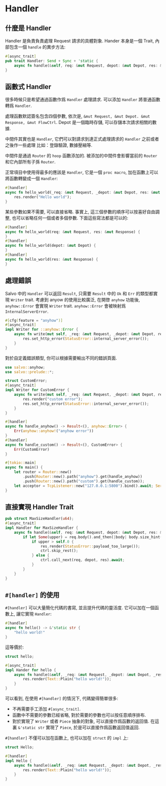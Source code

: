 # Handler

## 什麼是 Handler

Handler 是負責負責處理 Request 請求的具體對象.  Hander 本身是一個 Trait, 內部包含一個 ```handle``` 的異步方法:

```rust
#[async_trait]
pub trait Handler: Send + Sync + 'static {
    async fn handle(&self, req: &mut Request, depot: &mut Depot, res: &mut Response);
}
```

## 函數式 Handler

很多時候只是希望通過函數作爲 ```Handler``` 處理請求. 可以添加 `Handler` 將普通函數轉爲 ```Handler```.

處理函數默認簽名包含四個參數, 依次是, ```&mut Request, &mut Depot. &mut Response, &mut FlowCtrl```. Depot 是一個臨時存儲, 可以存儲本次請求相關的數據. 

中間件其實也是 ```Handler```, 它們可以對請求到達正式處理請求的 ```Handler``` 之前或者之後作一些處理 比如：登錄驗證, 數據壓縮等.

中間件是通過 ```Router``` 的 ```hoop``` 函數添加的. 被添加的中間件會影響當前的 ```Router``` 和它內部所有子孫 ```Router```.

正常項目中使用得最多的應該是 `Handler`, 它是一個 ```proc macro```, 加在函數上可以將函數轉變成一個 ```Handler```:

```rust
#[handler]
async fn hello_world(_req: &mut Request, _depot: &mut Depot, res: &mut Response) {
    res.render("Hello world");
}
```

某些參數如果不需要, 可以直接省略. 事實上, 這三個參數的順序可以按喜好自由調整, 也可以省略任何一個或者多個參數. 下面這些寫法都是可以的:

```rust
#[handler]
async fn hello_world(req: &mut Request, res: &mut Response) {
}
#[handler]
async fn hello_world(depot: &mut Depot) {
}
#[handler]
async fn hello_world(res: &mut Response) {
}
```

## 處理錯誤

Salvo 中的 `Handler` 可以返回 ```Result```, 只需要 ```Result``` 中的 ```Ok``` 和 ```Err``` 的類型都實現 ```Writer``` trait.
考慮到 anyow 的使用比較廣泛, 在開啓 ```anyhow``` 功能後, ```anyhow::Error``` 會實現 ```Writer``` trait. ```anyhow::Error``` 會被映射爲 ```InternalServerError```. 

```rust
#[cfg(feature = "anyhow")]
#[async_trait]
impl Writer for ::anyhow::Error {
    async fn write(mut self, _req: &mut Request, _depot: &mut Depot, res: &mut Response) {
        res.set_http_error(StatusError::internal_server_error());
    }
}
```

對於自定義錯誤類型, 你可以根據需要輸出不同的錯誤頁面.

```rust
use salvo::anyhow;
use salvo::prelude::*;

struct CustomError;
#[async_trait]
impl Writer for CustomError {
    async fn write(mut self, _req: &mut Request, _depot: &mut Depot, res: &mut Response) {
        res.render("custom error");
        res.set_http_error(StatusError::internal_server_error());
    }
}

#[handler]
async fn handle_anyhow() -> Result<(), anyhow::Error> {
    Err(anyhow::anyhow!("anyhow error"))
}
#[handler]
async fn handle_custom() -> Result<(), CustomError> {
    Err(CustomError)
}

#[tokio::main]
async fn main() {
    let router = Router::new()
        .push(Router::new().path("anyhow").get(handle_anyhow))
        .push(Router::new().path("custom").get(handle_custom));
    let acceptor = TcpListener::new("127.0.0.1:5800").bind().await; Server::new(acceptor).serve(router).await;
}
```

## 直接實現 Handler Trait

```rust
pub struct MaxSizeHandler(u64);
#[async_trait]
impl Handler for MaxSizeHandler {
    async fn handle(&self, req: &mut Request, depot: &mut Depot, res: &mut Response, ctrl: &mut FlowCtrl) {
        if let Some(upper) = req.body().and_then(|body| body.size_hint().upper()) {
            if upper > self.0 {
                res.render(StatusError::payload_too_large());
                ctrl.skip_rest();
            } else {
                ctrl.call_next(req, depot, res).await;
            }
        }
    }
}
```

## `#[handler]` 的使用

`#[handler]` 可以大量簡化代碼的書寫, 並且提升代碼的靈活度. 它可以加在一個函數上, 讓它實現 `Handler`:

```rust
#[handler]
async fn hello() -> &'static str {
    "hello world!"
}
```

這等價於:

```rust
struct hello;

#[async_trait]
impl Hander for hello {
    async fn handle(&self, _req: &mut Request, _depot: &mut Depot, _res: &mut Response) {
        res.render(Text::Plain("hello world!"));
    }
}
```

可以看到, 在使用 `#[handler]` 的情況下, 代碼變得簡單很多:
- 不再需要手工添加 `#[async_trait]`.
- 函數中不需要的參數已經省略, 對於需要的參數也可以按任意順序排布.
- 對於實現了 `Writer` 或者 `Piece` 抽象的對象, 可以直接作爲函數的返回值. 在這裏 `&'static str` 實現了 `Piece`, 於是可以直接作爲函數返回值返回.

`#[handler]` 不僅可以加在函數上, 也可以加在 `struct` 的 `impl` 上:

```rust
struct Hello;

#[handler]
impl Hello {
    async fn handle(&self, _req: &mut Request, _depot: &mut Depot, _res: &mut Response) {
        res.render(Text::Plain("hello world!"));
    }
}
```